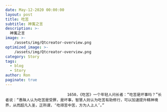 ```yaml
---
date: May-12-2020 00:00:00
layout: post
title: 吃苦
subtitle: 神寓之言
description: >-
  神寓之言
image: >-
    /assets/img/Qtcreator-overview.png
optimized_image: >-
    /assets/img/Qtcreator-overview.png
category: Story
tags:
  - blog
  - Story
author: Ron
paginate: true
---
```


							　　1650，《吃苦》一个年轻人问长者：“吃苦是坏事吗？”长者说：“愚昧人认为吃苦是受罪，是坏事，智慧人则认为吃苦有助修行，可以加速提升精神境界，从而超凡入圣，正所谓，‘吃得苦中苦，方为人上人’。”
							
							
						